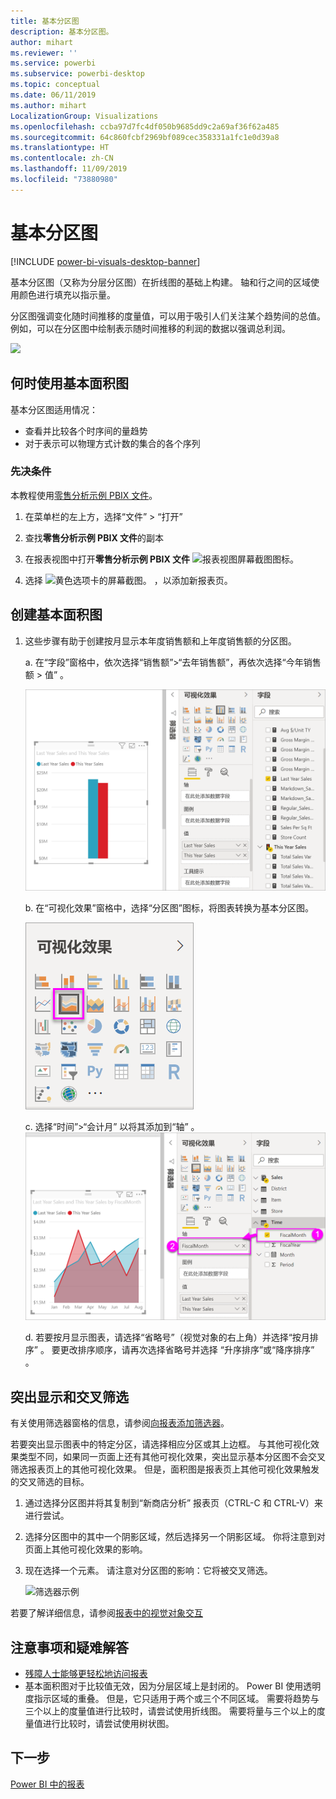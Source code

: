 ```yaml
---
title: 基本分区图
description: 基本分区图。
author: mihart
ms.reviewer: ''
ms.service: powerbi
ms.subservice: powerbi-desktop
ms.topic: conceptual
ms.date: 06/11/2019
ms.author: mihart
LocalizationGroup: Visualizations
ms.openlocfilehash: ccba97d7fc4df050b9685dd9c2a69af36f62a485
ms.sourcegitcommit: 64c860fcbf2969bf089cec358331a1fc1e0d39a8
ms.translationtype: HT
ms.contentlocale: zh-CN
ms.lasthandoff: 11/09/2019
ms.locfileid: "73880980"
---
```

# <a name="basic-area-chart"></a>基本分区图

[!INCLUDE [power-bi-visuals-desktop-banner](../includes/power-bi-visuals-desktop-banner.md)]

基本分区图（又称为分层分区图）在折线图的基础上构建。 轴和行之间的区域使用颜色进行填充以指示量。 

分区图强调变化随时间推移的度量值，可以用于吸引人们关注某个趋势间的总值。 例如，可以在分区图中绘制表示随时间推移的利润的数据以强调总利润。

![](media/power-bi-visualization-basic-area-chart/power-bi-chart-example.png)

## <a name="when-to-use-a-basic-area-chart"></a>何时使用基本面积图
基本分区图适用情况：

* 查看并比较各个时序间的量趋势 
* 对于表示可以物理方式计数的集合的各个序列

### <a name="prerequisites"></a>先决条件
本教程使用[零售分析示例 PBIX 文件](https://download.microsoft.com/download/9/6/D/96DDC2FF-2568-491D-AAFA-AFDD6F763AE3/Retail%20Analysis%20Sample%20PBIX.pbix)。

1. 在菜单栏的左上方，选择“文件” > “打开”  
   
2. 查找**零售分析示例 PBIX 文件**的副本

1. 在报表视图中打开**零售分析示例 PBIX 文件** ![报表视图屏幕截图图标](media/power-bi-visualization-kpi/power-bi-report-view.png)。

1. 选择 ![黄色选项卡的屏幕截图。](media/power-bi-visualization-kpi/power-bi-yellow-tab.png) ，以添加新报表页。


## <a name="create-a-basic-area-chart"></a>创建基本面积图
 

1. 这些步骤有助于创建按月显示本年度销售额和上年度销售额的分区图。
   
   a. 在“字段”窗格中，依次选择“销售额”\>“去年销售额”，再依次选择“今年销售额 > 值”   。

   ![分区图数据值](media/power-bi-visualization-basic-area-chart/power-bi-bar-chart.png)

   b.  在“可视化效果”窗格中，选择“分区图”图标，将图表转换为基本分区图。

   ![分区图图标](media/power-bi-visualization-basic-area-chart/convertchart.png)
   
   c.  选择“时间”\>“会计月”  以将其添加到“轴”  。   
   ![分区图轴值](media/power-bi-visualization-basic-area-chart/powerbi-area-chartnew.png)
   
   d.  若要按月显示图表，请选择“省略号”（视觉对象的右上角）并选择“按月排序”  。 要更改排序顺序，请再次选择省略号并选择  “升序排序”或“降序排序”  。

## <a name="highlighting-and-cross-filtering"></a>突出显示和交叉筛选
有关使用筛选器窗格的信息，请参阅[向报表添加筛选器](../power-bi-report-add-filter.md)。

若要突出显示图表中的特定分区，请选择相应分区或其上边框。  与其他可视化效果类型不同，如果同一页面上还有其他可视化效果，突出显示基本分区图不会交叉筛选报表页上的其他可视化效果。 但是，面积图是报表页上其他可视化效果触发的交叉筛选的目标。 

1. 通过选择分区图并将其复制到“新商店分析”  报表页（CTRL-C 和 CTRL-V）来进行尝试。
2. 选择分区图中的其中一个阴影区域，然后选择另一个阴影区域。 你将注意到对页面上其他可视化效果的影响。
1. 现在选择一个元素。 请注意对分区图的影响：它将被交叉筛选。

    ![筛选器示例](media/power-bi-visualization-basic-area-chart/power-bi-area-chart-filters.gif) 

若要了解详细信息，请参阅[报表中的视觉对象交互](../service-reports-visual-interactions.md)


## <a name="considerations-and-troubleshooting"></a>注意事项和疑难解答   
* [残障人士能够更轻松地访问报表](../desktop-accessibility.md)
* 基本面积图对于比较值无效，因为分层区域上是封闭的。 Power BI 使用透明度指示区域的重叠。 但是，它只适用于两个或三个不同区域。 需要将趋势与三个以上的度量值进行比较时，请尝试使用折线图。 需要将量与三个以上的度量值进行比较时，请尝试使用树状图。

## <a name="next-step"></a>下一步
[Power BI 中的报表](power-bi-visualization-card.md)  

